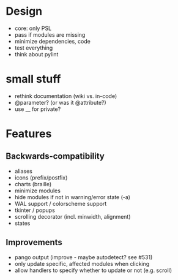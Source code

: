 # Design
- core: only PSL
- pass if modules are missing
- minimize dependencies, code
- test everything
- think about pylint

# small stuff
- rethink documentation (wiki vs. in-code)
- @parameter? (or was it @attribute?)
- use __ for private?

# Features

## Backwards-compatibility
- aliases
- icons (prefix/postfix)
- charts (braille)
- minimize modules
- hide modules if not in warning/error state (-a)
- WAL support / colorscheme support
- tkinter / popups
- scrolling decorator (incl. minwidth, alignment)
- states

## Improvements
- pango output (improve - maybe autodetect? see #531)
- only update specific, affected modules when clicking
- allow handlers to specify whether to update or not (e.g. scroll)
